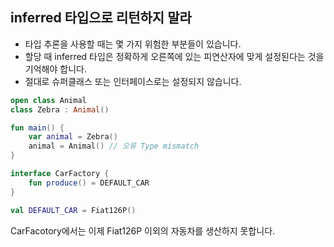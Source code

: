 ## inferred 타입으로 리턴하지 말라
* 타입 추론을 사용할 때는 몇 가지 위험한 부분들이 있습니다.
* 할당 때 inferred 타입은 정확하게 오른쪽에 있는 피연산자에 맞게 설정된다는 것을 기억해야 합니다.
* 절대로 슈퍼클래스 또는 인터페이스로는 설정되지 않습니다.

```kotlin
open class Animal
class Zebra : Animal()

fun main() {
	var animal = Zebra()
    animal = Animal() // 오류 Type mismatch
}
````

```kotlin
interface CarFactory {
	fun produce() = DEFAULT_CAR
}

val DEFAULT_CAR = Fiat126P()
````
CarFacotory에서는 이제 Fiat126P 이외의 자동차를 생산하지 못합니다.